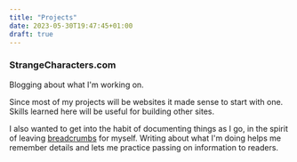 ```yaml
---
title: "Projects"
date: 2023-05-30T19:47:45+01:00
draft: true
---
```


### StrangeCharacters.com

Blogging about what I'm working on. 

Since most of my projects will be websites it made sense to start with one. Skills learned here will be useful for building other sites.

I also wanted to get into the habit of documenting things as I go, in the spirit of leaving [breadcrumbs](/articles/aw-yiss-breadcrumbs) for myself. Writing about what I'm doing helps me remember details and lets me practice passing on information to readers.

